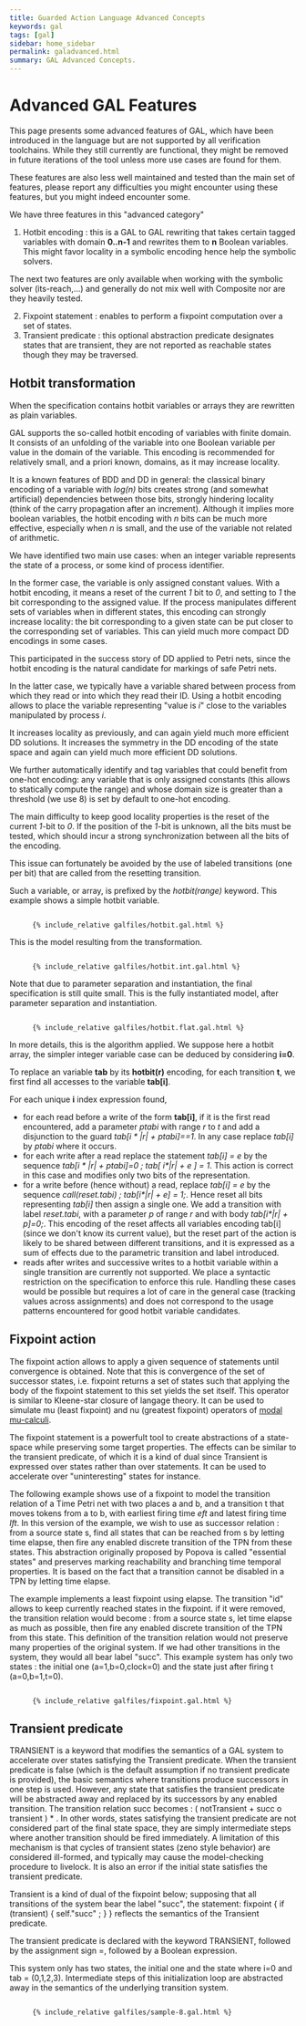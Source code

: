 ```yaml
---
title: Guarded Action Language Advanced Concepts
keywords: gal
tags: [gal]
sidebar: home_sidebar
permalink: galadvanced.html
summary: GAL Advanced Concepts.
---
```


# Advanced GAL Features

This page presents some advanced features of GAL, which have been introduced in the language but are not supported 
by all verification toolchains. While they still currently are functional, they might be removed in future iterations
of the tool unless more use cases are found for them.

These features are also less well maintained and tested than the main set of features, please report any difficulties you might encounter
using these features, but you might indeed encounter some.

We have three features in this "advanced category"
1. Hotbit encoding : this is a GAL to GAL rewriting that takes certain tagged variables with domain __0..n-1__ and rewrites them
to __n__ Boolean variables. This might favor locality in a symbolic encoding hence help the symbolic solvers.

The next two features are only available when working with the symbolic solver (its-reach,...) and generally
do not mix well with Composite nor are they heavily tested. 

2. Fixpoint statement : enables to perform a fixpoint computation over a set of states. 
3. Transient predicate : this optional abstraction predicate designates states that are transient, 
they are not reported as reachable states though they may be traversed. 


## Hotbit transformation

When the specification contains hotbit variables or arrays they are rewritten as plain variables.

GAL supports the so-called hotbit encoding of variables with finite domain. It consists of an unfolding of the variable into one Boolean variable per value in the domain of the variable. This encoding is recommended for relatively small, and a priori known, domains, as it may increase locality.

It is a known features of BDD and DD in general: the classical binary encoding of a variable with _log(n)_ 
bits creates strong (and somewhat artificial) dependencies between those bits, 
strongly hindering locality (think of the carry propagation after an increment). 
Although it implies more boolean variables, the hotbit encoding with _n_ bits can be much more effective, especially when _n_ is small,
 and the use of the variable not related of arithmetic. 
 
We have identified two main use cases: when an integer variable represents the state of a process, or some kind of process identifier.

In the former case, the variable is only assigned constant values. 
With a hotbit encoding, it means a reset of the current _1_ bit to _0_, and setting to _1_ the bit corresponding to the assigned value. 
If the process manipulates different sets of variables when in different states, this encoding can strongly increase locality: 
the bit corresponding to a given state can be put closer to the corresponding set of variables. 
This can yield much more compact DD encodings in some cases. 

This participated in the success story of DD applied to Petri nets, since the hotbit encoding is the natural candidate for markings of safe Petri nets.

In the latter case, we typically have a variable shared between process from which they read or into which they read their ID. 
Using a hotbit encoding allows to place the variable representing "value is _i_" close to the variables manipulated by process _i_. 

It increases locality as previously, and can again yield much more efficient DD solutions. 
It increases the symmetry in the DD encoding of the state space and again can yield much more efficient DD solutions.

We further automatically identify and tag variables that could benefit from one-hot encoding: any variable that is only assigned constants (this allows to statically compute the range) and whose domain size is greater than a threshold (we use 8) is set by default to one-hot encoding.

The main difficulty to keep good locality properties is the reset of the current _1_-bit to _0_. 
If the position of the _1_-bit is unknown, all the bits must be tested, which should incur a strong synchronization between all the bits of the encoding. 

This issue can fortunately be avoided by the use of labeled transitions (one per bit) that are called from the resetting transition.

Such a variable, or array, is prefixed by the _hotbit(range)_ keyword. This example shows a simple hotbit variable.

<figure class="highlight"><pre><code class="language-c" data-lang="c">
{% include_relative galfiles/hotbit.gal.html %}
</code></pre></figure>

This is the model resulting from the transformation.

<figure class="highlight"><pre><code class="language-c" data-lang="c">
{% include_relative galfiles/hotbit.int.gal.html %}
</code></pre></figure>

Note that due to parameter separation and instantiation, the final specification is still quite small. This is the fully instantiated model, after parameter separation and instantiation.

<figure class="highlight"><pre><code class="language-c" data-lang="c">
{% include_relative galfiles/hotbit.flat.gal.html %}
</code></pre></figure>

In more details, this is the algorithm applied. 
We suppose here a hotbit array, the simpler integer variable case can be deduced by considering __i=0__. 

To replace an variable __tab__ by its __hotbit(r)__ encoding, for each transition __t__, we first find all accesses to the variable __tab[i]__.

For each unique __i__ index expression found,

*   for each read before a write of the form **tab[i]**, if it is the first read encountered, add a parameter _ptabi_ with range _r_ to _t_ and add a disjunction to the guard _tab[i * &#124;r&#124; + ptabi]==1_. In any case replace _tab[i]_ by _ptabi_ where it occurs.
*   for each write after a read replace the statement _tab[i] = e_ by the sequence _tab[i * &#124;r&#124; + ptabi]=0 ; tab[ i*&#124;r&#124; + e ] = 1_. This action is correct in this case and modifies only two bits of the representation.
*   for a write before (hence without) a read, replace _tab[i] = e_ by the sequence _call(reset.tabi) ; tab[i*&#124;r&#124; + e] = 1;_. Hence reset all bits representing _tab[i]_ then assign a single one. We add a transition with label _reset.tabi_, with a parameter _p_ of range _r_ and with body _tab[i*&#124;r&#124; + p]=0;_. This encoding of the reset affects all variables encoding tab[i] (since we don't know its current value), but the reset part of the action is likely to be shared between different transitions, and it is expressed as a sum of effects due to the parametric transition and label introduced.
*   reads after writes and successive writes to a hotbit variable within a single transition are currently not supported. We place a syntactic restriction on the specification to enforce this rule. Handling these cases would be possible but requires a lot of care in the general case (tracking values across assignments) and does not correspond to the usage patterns encountered for good hotbit variable candidates.


## Fixpoint action

The fixpoint action allows to apply a given sequence of statements until convergence is obtained. Note that this is convergence of the set of successor states, i.e. fixpoint returns a set of states such that applying the body of the fixpoint statement to this set yields the set itself. This operator is similar to Kleene-star closure of langage theory. It can be used to simulate mu (least fixpoint) and nu (greatest fixpoint) operators of [modal mu-calculi](https://en.wikipedia.org/wiki/Modal_%CE%BC-calculus).

The fixpoint statement is a powerfult tool to create abstractions of a state-space while preserving some target properties. The effects can be similar to the transient predicate, of which it is a kind of dual since Transient is expressed over states rather than over statements. It can be used to accelerate over "uninteresting" states for instance.

The following example shows use of a fixpoint to model the transition relation of a Time Petri net with two places a and b, and a transition t that moves tokens from a to b, with earliest firing time _eft_ and latest firing time _lft_. In this version of the example, we wish to use as successor relation : from a source state s, find all states that can be reached from s by letting time elapse, then fire any enabled discrete transition of the TPN from these states. This abstraction originally proposed by Popova is called "essential states" and preserves marking reachability and branching time temporal properties. It is based on the fact that a transition cannot be disabled in a TPN by letting time elapse.

The example implements a least fixpoint using elapse. The transition "id" allows to keep currently reached states in the fixpoint. if it were removed, the transition relation would become : from a source state s, let time elapse as much as possible, then fire any enabled discrete transition of the TPN from this state. This definition of the transition relation would not preserve many properties of the original system. If we had other transitions in the system, they would all bear label "succ". This example system has only two states : the initial one (a=1,b=0,clock=0) and the state just after firing t (a=0,b=1,t=0).

<figure class="highlight"><pre><code class="language-c" data-lang="c">
{% include_relative galfiles/fixpoint.gal.html %}
</code></pre></figure>

## Transient predicate

<span class="galElement">TRANSIENT</span> is a keyword that modifies the semantics of a GAL system to accelerate over states satisfying the Transient predicate. When the transient predicate is false (which is the default assumption if no transient predicate is provided), the basic semantics where transitions produce successors in one step is used. However, any state that satisfies the transient predicate will be abstracted away and replaced by its successors by any enabled transition. The transition relation succ becomes : ( notTransient + succ o transient ) * . In other words, states satisfying the transient predicate are not considered part of the final state space, they are simply intermediate steps where another transition should be fired immediately. A limitation of this mechanism is that cycles of transient states (zeno style behavior) are considered ill-formed, and typically may cause the model-checking procedure to livelock. It is also an error if the initial state satisfies the transient predicate.

Transient is a kind of dual of the fixpoint below; supposing that all transitions of the system bear the label "succ", the statement:
fixpoint { if (transient) { self."succ" ; } }
reflects the semantics of the Transient predicate.

The transient predicate is declared with the keyword <span class="galElement">TRANSIENT</span>, followed by the assignment sign =, followed by a Boolean expression.

This system only has two states, the initial one and the state where i=0 and tab = (0,1,2,3). Intermediate steps of this initialization loop are abstracted away in the semantics of the underlying transition system.

<figure class="highlight"><pre><code class="language-c" data-lang="c">
{% include_relative galfiles/sample-8.gal.html %}
</code></pre></figure>


